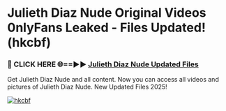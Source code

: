 # Julieth Diaz Nude Original Videos 0nlyFans Leaked - Files Updated! (hkcbf)

<h3>🔴 CLICK HERE 🌐==►► <a href="https://tinyurl.com/yrmya6cz" rel="nofollow">Julieth Diaz Nude Updated Files</a></h3>

Get Julieth Diaz Nude and all content. Now you can access all videos and pictures of Julieth Diaz Nude. New Updated Files 2025!

[![hkcbf](https://i.imgur.com/FMdXYCs.gif)](https://tinyurl.com/yrmya6cz)
